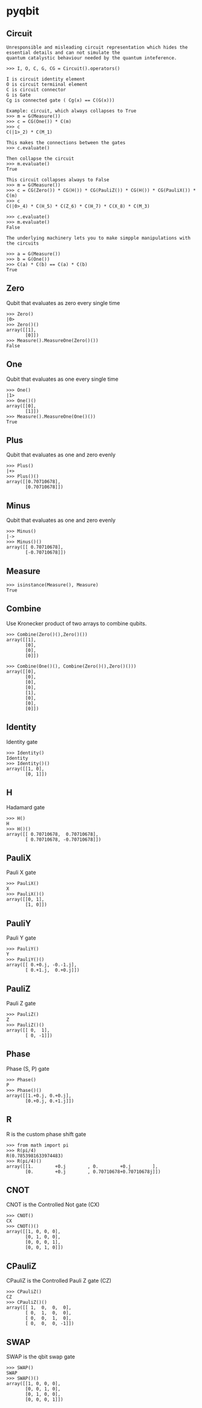 # pyqbit

## Circuit

    Unresponsible and misleading circuit representation which hides the essential details and can not simulate the 
    quantum catalystic behaviour needed by the quantum inteference.

    >>> I, O, C, G, CG = Circuit().operators()

    I is circuit identity element
    O is circuit termiinal element
    C is circuit connector
    G is Gate
    Cg is connected gate ( Cg(x) == C(G(x)))

    Example: circuit, which always collapses to True
    >>> m = G(Measure())
    >>> c = CG(One()) * C(m)
    >>> c
    C(|1>_2) * C(M_1)

    This makes the connections between the gates
    >>> c.evaluate()

    Then collapse the circuit
    >>> m.evaluate()
    True

    This circuit collapses always to False
    >>> m = G(Measure())
    >>> c = CG(Zero()) * CG(H()) * CG(PauliZ()) * CG(H()) * CG(PauliX()) * C(m)
    >>> c
    C(|0>_4) * C(H_5) * C(Z_6) * C(H_7) * C(X_8) * C(M_3)

    >>> c.evaluate()
    >>> m.evaluate()
    False

    The underlying machinery lets you to make simpple manipulations with the circuits

    >>> a = G(Measure())
    >>> b = G(One())
    >>> C(a) * C(b) == C(a) * C(b)
    True

    
## Zero
Qubit that evaluates as zero every single time

    >>> Zero()
    |0>
    >>> Zero()()
    array([[1],
           [0]])
    >>> Measure().MeasureOne(Zero()())
    False

    
## One
Qubit that evaluates as one every single time

    >>> One()
    |1>
    >>> One()()
    array([[0],
           [1]])
    >>> Measure().MeasureOne(One()())
    True
    
    
## Plus
Qubit that evaluates as one and zero evenly

    >>> Plus()
    |+>
    >>> Plus()()
    array([[0.70710678],
           [0.70710678]])
    
    
## Minus
Qubit that evaluates as one and zero evenly

    >>> Minus()
    |->
    >>> Minus()()
    array([[ 0.70710678],
           [-0.70710678]])
    
    
## Measure

    >>> isinstance(Measure(), Measure)
    True

    
## Combine
Use Kronecker product of two arrays to combine qubits.

    >>> Combine(Zero()(),Zero()())
    array([[1],
           [0],
           [0],
           [0]])

    >>> Combine(One()(), Combine(Zero()(),Zero()()))
    array([[0],
           [0],
           [0],
           [0],
           [1],
           [0],
           [0],
           [0]])

    
## Identity
Identity gate
    
    >>> Identity()
    Identity
    >>> Identity()()
    array([[1, 0],
           [0, 1]])

    
## H
Hadamard gate

    >>> H()
    H
    >>> H()()
    array([[ 0.70710678,  0.70710678],
           [ 0.70710678, -0.70710678]])

    
## PauliX
Pauli X gate

    >>> PauliX()
    X
    >>> PauliX()()
    array([[0, 1],
           [1, 0]])

    
## PauliY
Pauli Y gate

    >>> PauliY()
    Y
    >>> PauliY()()
    array([[ 0.+0.j, -0.-1.j],
           [ 0.+1.j,  0.+0.j]])

    
## PauliZ
Pauli Z gate

    >>> PauliZ()
    Z
    >>> PauliZ()()
    array([[ 0,  1],
           [ 0, -1]])

    
## Phase
Phase (S, P) gate

    >>> Phase()
    P
    >>> Phase()()
    array([[1.+0.j, 0.+0.j],
           [0.+0.j, 0.+1.j]])

    
## R
R is the custom phase shift gate

    >>> from math import pi
    >>> R(pi/4)
    R(0.7853981633974483)
    >>> R(pi/4)()
    array([[1.        +0.j        , 0.        +0.j        ],
           [0.        +0.j        , 0.70710678+0.70710678j]])

    
## CNOT
CNOT is the Controlled Not gate (CX)

    >>> CNOT()
    CX
    >>> CNOT()()
    array([[1, 0, 0, 0],
           [0, 1, 0, 0],
           [0, 0, 0, 1],
           [0, 0, 1, 0]])

    
## CPauliZ
CPauliZ is the Controlled Pauli Z gate (CZ)

    >>> CPauliZ()
    CZ
    >>> CPauliZ()()
    array([[ 1,  0,  0,  0],
           [ 0,  1,  0,  0],
           [ 0,  0,  1,  0],
           [ 0,  0,  0, -1]])

    
## SWAP
SWAP is the qbit swap gate

    >>> SWAP()
    SWAP
    >>> SWAP()()
    array([[1, 0, 0, 0],
           [0, 0, 1, 0],
           [0, 1, 0, 0],
           [0, 0, 0, 1]])

    